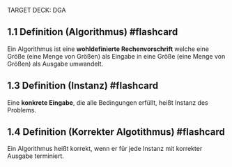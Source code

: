 TARGET DECK: DGA

## 1.1 Definition (Algorithmus) #flashcard 
Ein Algorithmus ist eine **wohldefinierte Rechenvorschrift** welche eine
Größe (eine Menge von Größen) als Eingabe in eine Größe (eine Menge von Größen) als
Ausgabe umwandelt.
<!--ID: 1759335793430-->

## 1.3 Definition (Instanz) #flashcard 
Eine **konkrete Eingabe**, die alle Bedingungen erfüllt, heißt Instanz des
Problems.
<!--ID: 1759335977355-->

## 1.4 Definition (Korrekter Algotithmus) #flashcard 
Ein Algorithmus heißt korrekt, wenn er für jede Instanz mit korrekter
Ausgabe terminiert.
<!--ID: 1759336166130-->
